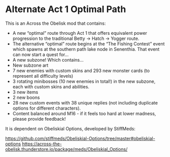 # Alternate Act 1 Optimal Path

This is an Across the Obelisk mod that contains:

* A new “optimal” route through Act 1 that offers equivalent power progression to the traditional Betty -> Hatch -> Yogger route.
* The alternative “optimal” route begins at the “The Fishing Contest” event which spawns at the southern path lake node in Senenthia. That event can now start a quest for…
* A new subzone! Which contains…
* New subzone art
 * 7 new enemies with custom skins and 293 new monster cards (to represent all difficulty levels)
 * 3 rotating minibosses (10 new enemies in total!) in the new subzone, each with custom skins and abilities.
 * 3 new items
 * 2 new boons
* 28 new custom events with 38 unique replies (not including duplicate options for different characters).
* Content balanced around M16 - if it feels too hard at lower madness, please provide feedback!

It is dependent on Obeliskial Options, developed by StiffMeds:

https://github.com/stiffmeds/Obeliskial-Options/tree/master#obeliskial-options
https://across-the-obelisk.thunderstore.io/package/meds/Obeliskial_Options/
